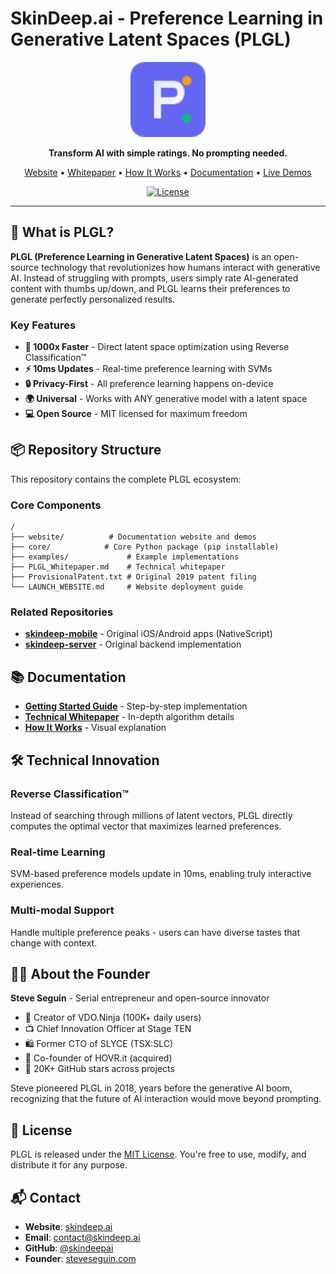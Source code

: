 # SkinDeep.ai - Preference Learning in Generative Latent Spaces (PLGL)

<p align="center">
  <img src="https://raw.githubusercontent.com/skindeepai/website/refs/heads/main/favicon-simple.svg" alt="PLGL Logo" width="120" height="120">
</p>

<p align="center">
  <strong>Transform AI with simple ratings. No prompting needed.</strong>
</p>

<p align="center">
  <a href="https://skindeep.ai">Website</a> •
  <a href="https://skindeep.ai/whitepaper.html">Whitepaper</a> •
  <a href="https://skindeep.ai/how-it-works.html">How It Works</a> •
  <a href="https://skindeep.ai/getting-started.html">Documentation</a> •
  <a href="https://skindeep.ai/examples/">Live Demos</a>
</p>

<p align="center">
  <a href="https://github.com/skindeepai/plgl/blob/main/LICENSE"><img src="https://img.shields.io/badge/license-MIT-blue.svg" alt="License"></a>
</p>

---

## 🎯 What is PLGL?

**PLGL (Preference Learning in Generative Latent Spaces)** is an open-source technology that revolutionizes how humans interact with generative AI. Instead of struggling with prompts, users simply rate AI-generated content with thumbs up/down, and PLGL learns their preferences to generate perfectly personalized results.

### Key Features

- **🚀 1000x Faster** - Direct latent space optimization using Reverse Classification™
- **⚡ 10ms Updates** - Real-time preference learning with SVMs
- **🔒 Privacy-First** - All preference learning happens on-device
- **🌍 Universal** - Works with ANY generative model with a latent space
- **💻 Open Source** - MIT licensed for maximum freedom

## 📦 Repository Structure

This repository contains the complete PLGL ecosystem:

### Core Components

```
/
├── website/          # Documentation website and demos
├── core/            # Core Python package (pip installable)
├── examples/             # Example implementations
├── PLGL_Whitepaper.md    # Technical whitepaper
├── ProvisionalPatent.txt # Original 2019 patent filing
└── LAUNCH_WEBSITE.md     # Website deployment guide
```

### Related Repositories

- **[skindeep-mobile](https://github.com/skindeepai/skindeep-mobile)** - Original iOS/Android apps (NativeScript)
- **[skindeep-server](https://github.com/skindeepai/skindeep-server)** - Original backend implementation

## 📚 Documentation

- **[Getting Started Guide](https://skindeep.ai/getting-started.html)** - Step-by-step implementation
- **[Technical Whitepaper](PLGL_Whitepaper.md)** - In-depth algorithm details
- **[How It Works](https://skindeep.ai/how-it-works.html)** - Visual explanation

## 🛠️ Technical Innovation

### Reverse Classification™
Instead of searching through millions of latent vectors, PLGL directly computes the optimal vector that maximizes learned preferences.

### Real-time Learning
SVM-based preference models update in 10ms, enabling truly interactive experiences.

### Multi-modal Support
Handle multiple preference peaks - users can have diverse tastes that change with context.

## 👨‍💻 About the Founder

**Steve Seguin** - Serial entrepreneur and open-source innovator

- 🎥 Creator of VDO.Ninja (100K+ daily users)
- 📺 Chief Innovation Officer at Stage TEN
- 🛍️ Former CTO of SLYCE (TSX:SLC)
- 🎯 Co-founder of HOVR.it (acquired)
- 🌟 20K+ GitHub stars across projects

Steve pioneered PLGL in 2018, years before the generative AI boom, recognizing that the future of AI interaction would move beyond prompting.

## 📄 License

PLGL is released under the [MIT License](LICENSE). You're free to use, modify, and distribute it for any purpose.

## 📬 Contact

- **Website**: [skindeep.ai](https://skindeep.ai)
- **Email**: contact@skindeep.ai
- **GitHub**: [@skindeepai](https://github.com/skindeepai)
- **Founder**: [steveseguin.com](https://steveseguin.com)
